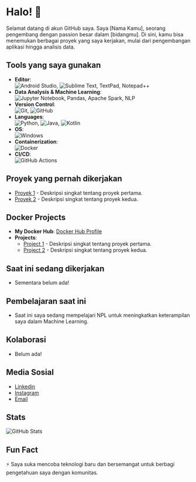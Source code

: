 # Halo! 👋

Selamat datang di akun GitHub saya. Saya [Nama Kamu], seorang pengembang dengan passion besar dalam [bidangmu]. Di sini, kamu bisa menemukan berbagai proyek yang saya kerjakan, mulai dari pengembangan aplikasi hingga analisis data.

## Tools yang saya gunakan
- **Editor**:  
![Android Studio](https://img.shields.io/badge/Android%20Studio-3DDC84?style=for-the-badge&logo=android-studio&logoColor=white), ![Sublime Text](https://img.shields.io/badge/Sublime_Text-FF9800?style=for-the-badge&logo=sublime-text&logoColor=white), TextPad, Notepad++
- **Data Analysis & Machine Learning**:  
![Jupyter Notebook](https://img.shields.io/badge/Jupyter-FA0F00?style=for-the-badge&logo=jupyter&logoColor=white), Pandas, Apache Spark, NLP
- **Version Control**:  
![Git](https://img.shields.io/badge/Git-F05032?style=for-the-badge&logo=git&logoColor=white), ![GitHub](https://img.shields.io/badge/GitHub-181717?style=for-the-badge&logo=github&logoColor=white)
- **Languages**:  
![Python](https://img.shields.io/badge/Python-3776AB?style=for-the-badge&logo=python&logoColor=white), ![Java](https://img.shields.io/badge/Java-007396?style=for-the-badge&logo=java&logoColor=white), ![Kotlin](https://img.shields.io/badge/Kotlin-0095D5?style=for-the-badge&logo=kotlin&logoColor=white)  
- **OS**:  
![Windows](https://img.shields.io/badge/Windows_11-0078D4?style=for-the-badge&logo=windows&logoColor=white)
- **Containerization**:  
![Docker](https://img.shields.io/badge/Docker-2496ED?style=for-the-badge&logo=docker&logoColor=white)
- **CI/CD**:  
![GitHub Actions](https://img.shields.io/badge/GitHub%20Actions-2088FF?style=for-the-badge&logo=github-actions&logoColor=white)

## Proyek yang pernah dikerjakan
- [Proyek 1](link) - Deskripsi singkat tentang proyek pertama.
- [Proyek 2](link) - Deskripsi singkat tentang proyek kedua.

## Docker Projects
- **My Docker Hub**: [Docker Hub Profile](https://hub.docker.com/u/yourusername)
- **Projects**:
  - [Project 1](link) - Deskripsi singkat tentang proyek pertama.
  - [Project 2](link) - Deskripsi singkat tentang proyek kedua.

## Saat ini sedang dikerjakan
- Sementara belum ada!

## Pembelajaran saat ini
- Saat ini saya sedang mempelajari NPL untuk meningkatkan keterampilan saya dalam Machine Learning.

## Kolaborasi
- Belum ada!

## Media Sosial
- [Linkedin]([link](https://www.linkedin.com/in/fransiskus-agustinus-tekege-07b818328/))
- [Instagram](link)
- [Email](fransiskus.agustinus@students.utdi.ac.id)

## Stats
![GitHub Stats](https://github-readme-stats.vercel.app/api?username=yourusername&show_icons=true&hide_border=true)

## Fun Fact
⚡ Saya suka mencoba teknologi baru dan bersemangat untuk berbagi pengetahuan saya dengan komunitas.
